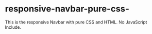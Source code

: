 # responsive-navbar-pure-css-
This is the responsive Navbar with pure CSS and HTML. No JavaScript Include.
